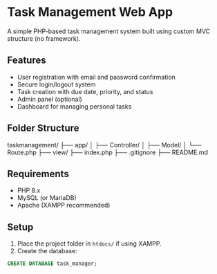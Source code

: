 # Task Management Web App

A simple PHP-based task management system built using custom MVC structure (no framework).

## Features

- User registration with email and password confirmation
- Secure login/logout system
- Task creation with due date, priority, and status
- Admin panel (optional)
- Dashboard for managing personal tasks

## Folder Structure

taskmanagement/
  ├── app/
  │   ├── Controller/
  │   ├── Model/
  │   └── Route.php
  ├── view/
  ├── index.php
  ├── .gitignore
  ├── README.md


## Requirements

- PHP 8.x
- MySQL (or MariaDB)
- Apache (XAMPP recommended)

## Setup

1. Place the project folder in `htdocs/` if using XAMPP.
2. Create the database:

```sql
CREATE DATABASE task_manager;
